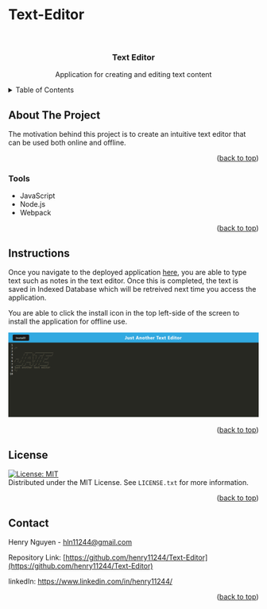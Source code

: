 # Text-Editor
 
<div id="top"></div>

<br />
<div align="center">


<h3 align="center">Text Editor</h3>

  <p align="center">
    Application for creating and editing text content
    <br />
  </p>
</div>

<details>
  <summary>Table of Contents</summary>
  <ol>
    <li><a href="#about-the-project">About The Project</a></li>
    <li><a href="#tools">Tools</a></li>
    <li><a href="#instructions">Instructions</a></li>
    <li><a href="#usage">Usage</a></li>
    <li><a href="#license">License</a></li>
    <li><a href="#contact">Contact</a></li>
  </ol>
</details>

## About The Project

The motivation behind this project is to create an intuitive text editor that can be used both online and offline. 

<p align="right">(<a href="#top">back to top</a>)</p>

### Tools

* JavaScript
* Node.js
* Webpack

<p align="right">(<a href="#top">back to top</a>)</p>

## Instructions

Once you navigate to the deployed application [here](https://henry-text-editor.herokuapp.com/), you are able to type text such as notes in the text editor. Once this is completed, the text is saved in Indexed Database which will be retreived next time you access the application.

You are able to click the install icon in the top left-side of the screen to install the application for offline use. 

![Overview](img/text-editor.png)

<p align="right">(<a href="#top">back to top</a>)</p>

## License

[![License: MIT](https://img.shields.io/badge/License-MIT-yellow.svg)](https://opensource.org/licenses/MIT)
<br>Distributed under the MIT License. See `LICENSE.txt` for more information.

<p align="right">(<a href="#top">back to top</a>)</p>

## Contact

Henry Nguyen -  hln11244@gmail.com

Repository Link: [https://github.com/henry11244/Text-Editor](https://github.com/henry11244/Text-Editor)

linkedIn: https://www.linkedin.com/in/henry11244/

<p align="right">(<a href="#top">back to top</a>)</p>



